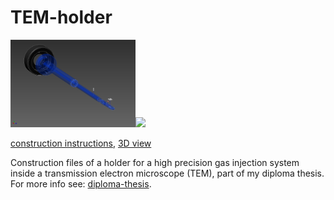 # TEM-holder

<img src="PNGs/BaugruppeHalter02_01.png" width="200"><img src="http://romangrothausmann.github.io/TEM-holder/SVGs/Halter.idw.svg" width="200">

[construction instructions](PDFs/), [3D view](STLs/Halter_expl.stl)

Construction files of a holder for a high precision gas injection system inside a transmission electron microscope (TEM), part of my diploma thesis. For more info see: [diploma-thesis](https://github.com/romangrothausmann/diploma-thesis/).

